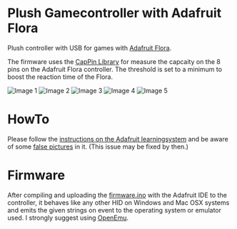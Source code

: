 Plush Gamecontroller with Adafruit Flora
================

Plush controller with USB for games with [Adafruit Flora](https://github.com/adafruit/adafruit_flora_game_controller).

The firmware uses the [CapPin Library](https://github.com/moderndevice/CapSense) for measure the capcaity on the 8 pins on the Adafruit Flora controller. The threshold is set to a minimum to boost the reaction time of the Flora.

 ![Image 1](https://raw2.github.com/eugenpirogoff/plush_controller/master/images/IMG_1322.jpg)
 ![Image 2](https://raw2.github.com/eugenpirogoff/plush_controller/master/images/IMG_1338.jpg)
 ![Image 3](https://raw2.github.com/eugenpirogoff/plush_controller/master/images/IMG_1342.jpg)
 ![Image 4](https://raw2.github.com/eugenpirogoff/plush_controller/master/images/IMG_1344.jpg)
 ![Image 5](https://raw2.github.com/eugenpirogoff/plush_controller/master/images/IMG_1346.jpg)
 

HowTo
=========

Please follow the [instructions on the Adafruit learningsystem](http://learn.adafruit.com/plush-game-controller/) and be aware of some [false pictures](https://github.com/adafruit/adafruit_flora_game_controller/issues/1) in it. (This issue may be fixed by then.)


Firmware
========
After compiling and uploading the [firmware.ino](https://github.com/eugenpirogoff/plush_controller/blob/master/firmware.ino) with the Adafruit IDE to the controller, it behaves like any other HID on Windows and Mac OSX systems and emits the given strings on event to the operating system or emulator used. I strongly suggest using [OpenEmu](http://openemu.org/).
